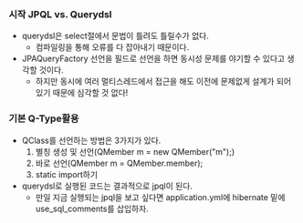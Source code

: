 ### 시작 JPQL vs. Querydsl
- querydsl은 select절에서 문법이 틀려도 틀릴수가 없다.
  - 컴파일링을 통해 오류를 다 잡아내기 때문이다.
- JPAQueryFactory 선언을 필드로 선언을 하면 동시성 문제를 야기할 수 있다고 생각할 것이다.
  - 하지만 동시에 여러 멀티스레드에서 접근을 해도 이전에 문제없게 설계가 되어있기 때문에 심각할 것 없다!

### 기본 Q-Type활용
- QClass를 선언하는 방법은 3가지가 있다.
  1. 별칭 생성 및 선언(QMember m = new QMember("m");)
  2. 바로 선언(QMember m = QMember.member);
  3. static import하기
- querydsl로 실행된 코드는 결과적으로 jpql이 된다.
  - 만일 지금 실행되는 jpql을 보고 싶다면 application.yml에 hibernate 밑에
  use_sql_comments를 삽입하자.
